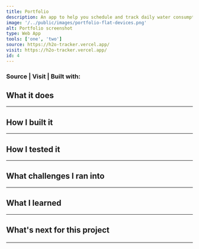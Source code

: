 ```yaml
---
title: Portfolio
description: An app to help you schedule and track daily water consumption
image: '/../public/images/portfolio-flat-devices.png'
alt: Portfolio screenshot
type: Web App
tools: ['one', 'two']
source: https://h2o-tracker.vercel.app/
visit: https://h2o-tracker.vercel.app/
id: 4
---
```


<main className='main sm:mx-4 md:mx-8 max-w-screen-md lg:mx-48 xl:mx-96 lg:mb-36 text-black dark:text-cream'>

<h3 className><span className='anchor'>Source</span> | <span className='anchor'>Visit</span> | <span>Built with: </span></h3>

<h2>What it does</h2>

---

<h2>How I built it</h2>

---

<h2>How I tested it</h2>

---

<h2>What challenges I ran into</h2>

---

<h2>What I learned</h2>

---

<h2>What's next for this project

---

</main>
